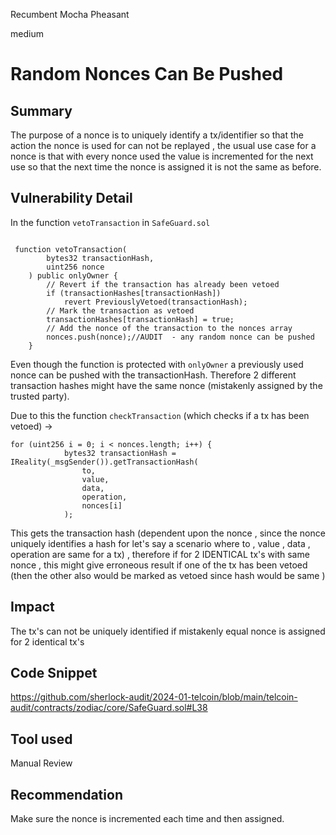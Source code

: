 Recumbent Mocha Pheasant

medium

# Random Nonces Can Be Pushed

## Summary

The purpose of a nonce is to uniquely identify a tx/identifier so that the action the nonce is used for can not be replayed , the usual use case for a nonce is that with every nonce used the value is incremented for the next use so that the next time the nonce is assigned it is not the same as before.

## Vulnerability Detail

In the function `vetoTransaction` in `SafeGuard.sol`

```solidity

 function vetoTransaction(
        bytes32 transactionHash,
        uint256 nonce
    ) public onlyOwner {
        // Revert if the transaction has already been vetoed
        if (transactionHashes[transactionHash])
            revert PreviouslyVetoed(transactionHash);
        // Mark the transaction as vetoed
        transactionHashes[transactionHash] = true;
        // Add the nonce of the transaction to the nonces array
        nonces.push(nonce);//AUDIT  - any random nonce can be pushed
    }
```

Even though the function is protected with `onlyOwner` a previously used nonce can be pushed with the transactionHash.
Therefore 2 different transaction hashes might have the same nonce (mistakenly assigned by the trusted party).

Due to this the function `checkTransaction` (which checks if a tx has been vetoed) ->

```solidity
for (uint256 i = 0; i < nonces.length; i++) {
            bytes32 transactionHash = IReality(_msgSender()).getTransactionHash(
                to,
                value,
                data,
                operation,
                nonces[i]
            );
```

This gets the transaction hash (dependent upon the nonce , since the nonce uniquely identifies a hash for let's say a scenario where to , value , data , operation are same for a tx) , therefore if for 2 IDENTICAL tx's with same nonce , this might give erroneous result if one of the tx has been vetoed (then the other also would be marked as vetoed since hash would be same )


## Impact

The tx's can not be uniquely identified if mistakenly equal nonce is assigned for 2 identical tx's

## Code Snippet

https://github.com/sherlock-audit/2024-01-telcoin/blob/main/telcoin-audit/contracts/zodiac/core/SafeGuard.sol#L38

## Tool used

Manual Review

## Recommendation

Make sure the nonce is incremented each time and then assigned.